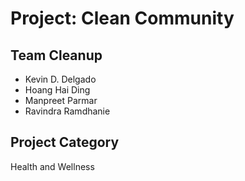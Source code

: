 # Project: Clean Community

## Team Cleanup
- Kevin D. Delgado
- Hoang Hai Ding
- Manpreet Parmar
- Ravindra Ramdhanie

## Project Category
Health and Wellness
